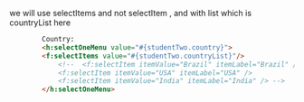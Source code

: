 we will use selectItems and not selectItem , and with list 
which is countryList here

```html 
		Country: 
		<h:selectOneMenu value="#{studentTwo.country}">
		<f:selectItems value="#{studentTwo.countryList}"/>
			<!--  <f:selectItem itemValue="Brazil" itemLabel="Brazil" />
			<f:selectItem itemValue="USA" itemLabel="USA" />
			<f:selectItem itemValue="India" itemLabel="India" /> -->
		</h:selectOneMenu>
```